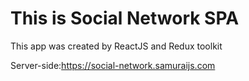 # This is Social Network SPA

This app was created by ReactJS and Redux toolkit

Server-side:https://social-network.samuraijs.com
